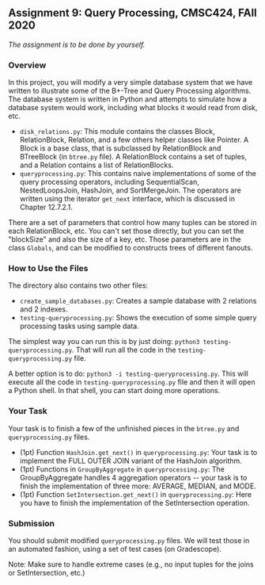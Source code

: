 ## Assignment 9: Query Processing, CMSC424, FAll 2020

*The assignment is to be done by yourself.*

### Overview

In this project, you will modify a very simple database system that we have written to illustrate some of the B+-Tree and Query Processing algorithms. 
The database system is written in Python and attempts to simulate how a database system would work, including what blocks it would read from disk, etc.

* `disk_relations.py`: This module contains the classes Block, RelationBlock, Relation, and a few others helper classes like Pointer. A Block is a base class, 
that is subclassed by RelationBlock and BTreeBlock (in `btree.py` file). A RelationBlock contains a set of tuples, and a Relation contains a list of RelationBlocks. 
* `queryprocessing.py`: This contains naive implementations of some of the query processing operators, including SequentialScan, NestedLoopsJoin, HashJoin, and SortMergeJoin. The operators are written using the iterator `get_next` interface, which is discussed in Chapter 12.7.2.1.

There are a set of parameters that control how many tuples can be stored in each RelationBlock, etc. You can't set those directly, but you can set the "blockSize" and also the size of a key, etc. Those parameters are in the class `Globals`, and can be modified to constructs trees of different fanouts.

### How to Use the Files

The directory also contains two other files:
* `create_sample_databases.py`: Creates a sample database with 2 relations and 2 indexes.
* `testing-queryprocessing.py`: Shows the execution of some simple query processing tasks using sample data. 

The simplest way you can run this is by just doing: `python3 testing-queryprocessing.py`. That will run all the code in the `testing-queryprocessing.py` file.

A better option is to do: `python3 -i testing-queryprocessing.py`. This will execute all the code in `testing-queryprocessing.py` file and then it will open a Python shell. In that shell, you can start doing more operations.

### Your Task

Your task is to finish a few of the unfinished pieces in the `btree.py` and `queryprocessing.py` files.
* (1pt) Function `HashJoin.get_next()` in `queryprocessing.py`: Your task is to implement the FULL OUTER JOIN variant of the HashJoin algorithm.
* (1pt) Functions in `GroupByAggregate` in `queryprocessing.py`: The GroupByAggregate handles 4 aggregation operators -- your task is to finish the implementation of three more: AVERAGE, MEDIAN, and MODE.
* (1pt) Function `SetIntersection.get_next()` in `queryprocessing.py`: Here you have to finish the implementation of the SetIntersection operation.

### Submission
You should submit modified `queryprocessing.py` files. We will test those in an automated fashion, using a set of test cases (on Gradescope).

Note: Make sure to handle extreme cases (e.g., no input tuples for the joins or SetIntersection, etc.)
